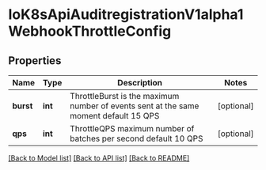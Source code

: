 # IoK8sApiAuditregistrationV1alpha1WebhookThrottleConfig

## Properties
Name | Type | Description | Notes
------------ | ------------- | ------------- | -------------
**burst** | **int** | ThrottleBurst is the maximum number of events sent at the same moment default 15 QPS | [optional] 
**qps** | **int** | ThrottleQPS maximum number of batches per second default 10 QPS | [optional] 

[[Back to Model list]](../README.md#documentation-for-models) [[Back to API list]](../README.md#documentation-for-api-endpoints) [[Back to README]](../README.md)


